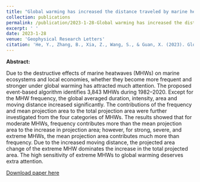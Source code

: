 ```yaml
---
title: "Global warming has increased the distance traveled by marine heatwaves"
collection: publications
permalink: /publication/2023-1-28-Global warming has increased the distance traveled by marine heatwaves
excerpt: ' '
date: 2023-1-28
venue: 'Geophysical Research Letters'
citation: 'He, Y., Zhang, B., Xia, Z., Wang, S., & Guan, X. (2023). Global warming has increased the distance traveled by marine heatwaves. Geophysical Research Letters, 50, e2022GL102032.'
---
```

**Abstract:**

Due to the destructive effects of marine heatwaves (MHWs) on marine ecosystems and local economies, whether they become more frequent and stronger under global warming has attracted much attention. The proposed event-based algorithm identifies 3,843 MHWs during 1982–2020. Except for the MHW frequency, the global averaged duration, intensity, area and moving distance increased significantly. The contributions of the frequency and mean projection area to the total projection area were further investigated from the four categories of MHWs. The results showed that for moderate MHWs, frequency contributes more than the mean projection area to the increase in projection area; however, for strong, severe, and extreme MHWs, the mean projection area contributes much more than frequency. Due to the increased moving distance, the projected area change of the extreme MHW dominates the increase in the total projected area. The high sensitivity of extreme MHWs to global warming deserves extra attention.

[Download paper here](https://agupubs.onlinelibrary.wiley.com/doi/full/10.1029/2022GL102032)

